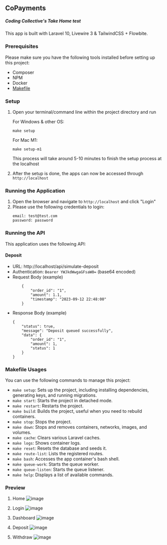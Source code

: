 ## CoPayments

##### Coding Collective's Take Home test

This app is built with Laravel 10, Livewire 3 & TailwindCSS + Flowbite.

### Prerequisites

Please make sure you have the following tools installed before setting up this project:

- Composer
- NPM
- Docker
- [Makefile](https://www.gnu.org/software/make/manual/make.html)

### Setup

1. Open your terminal/command line within the project directory and run

   For Windows & other OS:

   ```
   make setup
   ```

   For Mac M1:

   ```
   make setup-m1
   ```

   This process will take around 5-10 minutes to finish the setup process at the localhost

2. After the setup is done, the apps can now be accessed through `http://localhost`

### Running the Application

1. Open the browser and navigate to `http://localhost` and click "Login"
2. Please use the following credentials to login:
   ```
   email: test@test.com
   password: password
   ```

### Running the API

This application uses the following API:

#### Deposit

- URL: http://localhost/api/simulate-deposit
- Authentication: `Bearer YWJkdWwgaGFsaW0=` (base64 encoded)
- Request Body (example)
  ```
      {
          "order_id": "1",
          "amount": 1.1,
          "timestamp": "2023-09-12 22:48:00"
      }
  ```
- Response Body (example)
  ```
  {
      "status": true,
      "message": "Deposit queued successfully",
      "data": {
          "order_id": "1",
          "amount": 1,
          "status": 1
      }
  }
  ```

### Makefile Usages

You can use the following commands to manage this project:

- `make setup`: Sets up the project, including installing dependencies, generating keys, and running migrations.
- `make start`: Starts the project in detached mode.
- `make restart`: Restarts the project.
- `make build`: Builds the project, useful when you need to rebuild containers.
- `make stop`: Stops the project.
- `make down`: Stops and removes containers, networks, images, and volumes.
- `make cache`: Clears various Laravel caches.
- `make logs`: Shows container logs.
- `make reset`: Resets the database and seeds it.
- `make route-list`: Lists the registered routes.
- `make bash`: Accesses the app container's bash shell.
- `make queue-work`: Starts the queue worker.
- `make queue-listen`: Starts the queue listener.
- `make help`: Displays a list of available commands.

### Preview

1. Home
   ![image](https://github.com/abdulhalimzhr/copayments/assets/75671219/759cd7ba-0bf7-4146-a9af-b9b4b5f98c7c)

2. Login
   ![image](https://github.com/abdulhalimzhr/copayments/assets/75671219/0178033e-bc8e-4d5b-94c1-aa2eabcd129d)

3. Dashboard
   ![image](https://github.com/abdulhalimzhr/copayments/assets/75671219/34439436-9dbc-4a91-a9c0-a5c6bb509686)

4. Deposit
   ![image](https://github.com/abdulhalimzhr/copayments/assets/75671219/6ab1d81f-e827-4d06-b3e3-bce2865face9)

5. Withdraw
   ![image](https://github.com/abdulhalimzhr/copayments/assets/75671219/34fd6aea-ef7b-40b0-b5c9-de550ec46e04)
